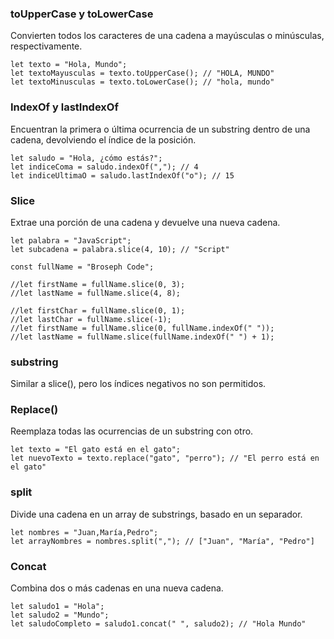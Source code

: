 ### toUpperCase y toLowerCase
Convierten todos los caracteres de una cadena a mayúsculas o minúsculas, respectivamente.

    let texto = "Hola, Mundo";
    let textoMayusculas = texto.toUpperCase(); // "HOLA, MUNDO"
    let textoMinusculas = texto.toLowerCase(); // "hola, mundo"


### IndexOf y lastIndexOf
 Encuentran la primera o última ocurrencia de un substring dentro de una cadena, devolviendo el índice de la posición.
 
    let saludo = "Hola, ¿cómo estás?";
    let indiceComa = saludo.indexOf(","); // 4
    let indiceUltimaO = saludo.lastIndexOf("o"); // 15


### Slice
Extrae una porción de una cadena y devuelve una nueva cadena.

    let palabra = "JavaScript";
    let subcadena = palabra.slice(4, 10); // "Script"
    
    const fullName = "Broseph Code";
    
    //let firstName = fullName.slice(0, 3);
    //let lastName = fullName.slice(4, 8);
    
    //let firstChar = fullName.slice(0, 1);
    //let lastChar = fullName.slice(-1);
    //let firstName = fullName.slice(0, fullName.indexOf(" "));
    //let lastName = fullName.slice(fullName.indexOf(" ") + 1);



### substring
Similar a slice(), pero los índices negativos no son permitidos.

### Replace()
Reemplaza todas las ocurrencias de un substring con otro.

    let texto = "El gato está en el gato";
    let nuevoTexto = texto.replace("gato", "perro"); // "El perro está en el gato"


### split
Divide una cadena en un array de substrings, basado en un separador.

    let nombres = "Juan,María,Pedro";
    let arrayNombres = nombres.split(","); // ["Juan", "María", "Pedro"]


### Concat
Combina dos o más cadenas en una nueva cadena.

    let saludo1 = "Hola";
    let saludo2 = "Mundo";
    let saludoCompleto = saludo1.concat(" ", saludo2); // "Hola Mundo"
